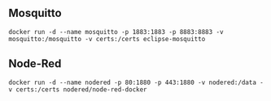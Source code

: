 ## Mosquitto
```
docker run -d --name mosquitto -p 1883:1883 -p 8883:8883 -v mosquitto:/mosquitto -v certs:/certs eclipse-mosquitto
```
## Node-Red
```
docker run -d --name nodered -p 80:1880 -p 443:1880 -v nodered:/data -v certs:/certs nodered/node-red-docker
```
